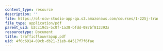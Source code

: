 ```yaml
---
content_type: resource
description: ''
file: https://ol-ocw-studio-app-qa.s3.amazonaws.com/courses/1-225j-transportation-flow-systems-fall-2002/4f0c691409cbdb2131eb84517f7f6fae_trafficflowwrapup.pdf
file_type: application/pdf
parent_uid: b2cc19d5-bc0f-1a38-bfdd-087bf813393a
resourcetype: Document
title: trafficflowwrapup.pdf
uid: 4f0c6914-09cb-db21-31eb-84517f7f6fae
---
```

